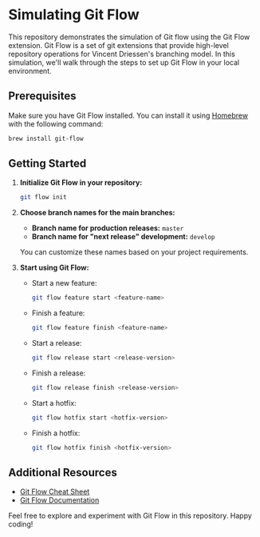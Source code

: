 
# Simulating Git Flow

This repository demonstrates the simulation of Git flow using the Git Flow extension. Git Flow is a set of git extensions that provide high-level repository operations for Vincent Driessen's branching model. In this simulation, we'll walk through the steps to set up Git Flow in your local environment.

## Prerequisites

Make sure you have Git Flow installed. You can install it using [Homebrew](https://brew.sh/) with the following command:

```bash
brew install git-flow
```

## Getting Started

1. **Initialize Git Flow in your repository:**

   ```bash
   git flow init
   ```

2. **Choose branch names for the main branches:**

   - **Branch name for production releases:** `master`
   - **Branch name for "next release" development:** `develop`

   You can customize these names based on your project requirements.

3. **Start using Git Flow:**

   - Start a new feature:

     ```bash
     git flow feature start <feature-name>
     ```

   - Finish a feature:

     ```bash
     git flow feature finish <feature-name>
     ```

   - Start a release:

     ```bash
     git flow release start <release-version>
     ```

   - Finish a release:

     ```bash
     git flow release finish <release-version>
     ```

   - Start a hotfix:

     ```bash
     git flow hotfix start <hotfix-version>
     ```

   - Finish a hotfix:

     ```bash
     git flow hotfix finish <hotfix-version>
     ```

## Additional Resources

- [Git Flow Cheat Sheet](https://danielkummer.github.io/git-flow-cheatsheet/)
- [Git Flow Documentation](https://github.com/nvie/gitflow)

Feel free to explore and experiment with Git Flow in this repository. Happy coding!

